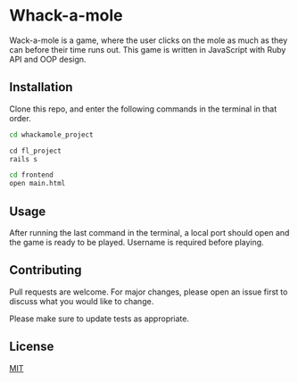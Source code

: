 # Whack-a-mole

Wack-a-mole is a game, where the user clicks on the mole as much as they can before their time runs out. This game is written in JavaScript with Ruby API and OOP design. 

## Installation

Clone this repo, and enter the following commands in the terminal in that order. 

```bash
cd whackamole_project
```

```ruby
cd fl_project 
rails s
```

```bash
cd frontend 
open main.html
```

## Usage

After running the last command in the terminal, 
a local port should open and the game is ready to be played. 
Username is required before playing.  


## Contributing
Pull requests are welcome. For major changes, please open an issue first to discuss what you would like to change.

Please make sure to update tests as appropriate.

## License
[MIT](https://choosealicense.com/licenses/mit/)
